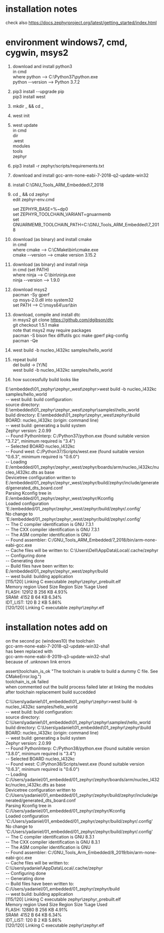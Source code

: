 # installation notes  
  check also https://docs.zephyrproject.org/latest/getting_started/index.html  
  
# environment windows7, cmd, cygwin, msys2  
  
1) download and install python3  
   in cmd  
   where python --> C:\Python37\python.exe  
   python --version --> Python 3.7.2
   
2) pip3 install --upgrade pip  
   pip3 install west  
  
3) mkdir _  && cd _
  
4) west init  
  
5) west update  
   in cmd  
   dir  
   .west  
   modules  
   tools  
   zephyr  
  
6) pip3 install -r zephyr/scripts/requirements.txt  
  
7) download and install gcc-arm-none-eabi-7-2018-q2-update-win32  
  
8) install C:\GNU_Tools_ARM_Embedded\7_2018  
  
9) cd _ && cd zephyr  
   edit zephyr-env.cmd  
  
   set ZEPHYR_BASE=%~dp0  
   set ZEPHYR_TOOLCHAIN_VARIANT=gnuarmemb  
   set GNUARMEMB_TOOLCHAIN_PATH=C:\\GNU_Tools_ARM_Embedded\\7_2018  
  
10) download (as binary) and install cmake  
   in cmd  
   where cmake --> C:\CMake\bin\cmake.exe  
   cmake --version --> cmake version 3.15.2  
  
11) download (as binary) and install ninja  
   in cmd (set PATH)  
   where ninja --> C:\bin\ninja.exe  
   ninja --version --> 1.9.0  
  
12) download msys2  
    pacman -Sy gperf  
    cp msys-2.0.dll into system32  
    set PATH  --> C:\msys64\usr\bin  
  
12) download, compile and install dtc  
    in msys2
    git clone https://github.com/dgibson/dtc  
    git checkout 1.5.1
    make  
    note that msys2 may require packages  
    pacman -S bison flex diffutils gcc make gperf pkg-config  
    pacman -Qe  
  
13) west build -b nucleo_l432kc samples/hello_world  
  
14) repeat build  
   del build -> [Y/N]  
   west build -b nucleo_l432kc samples/hello_world  
  
15) how successfully build looks like  
  
E:\embedded\01_zephyr\zephyr_west\zephyr>west build -b nucleo_l432kc samples/hello_world  
-- west build: build configuration:  
       source directory: E:\embedded\01_zephyr\zephyr_west\zephyr\samples\hello_world  
       build directory: E:\embedded\01_zephyr\zephyr_west\zephyr\build  
       BOARD: nucleo_l432kc (origin: command line)  
-- west build: generating a build system  
Zephyr version: 2.0.99  
-- Found PythonInterp: C:/Python37/python.exe (found suitable version "3.7.2", minimum required is "3.4")  
-- Selected BOARD nucleo_l432kc  
-- Found west: C:/Python37/Scripts/west.exe (found suitable version "0.6.3", minimum required is "0.6.0")  
-- Loading E:/embedded/01_zephyr/zephyr_west/zephyr/boards/arm/nucleo_l432kc/nucleo_l432kc.dts as base  
Devicetree configuration written to E:/embedded/01_zephyr/zephyr_west/zephyr/build/zephyr/include/generated/generated_dts_board.conf  
Parsing Kconfig tree in E:/embedded/01_zephyr/zephyr_west/zephyr/Kconfig  
Loaded configuration 'E:/embedded/01_zephyr/zephyr_west/zephyr/build/zephyr/.config'  
No change to 'E:/embedded/01_zephyr/zephyr_west/zephyr/build/zephyr/.config'  
-- The C compiler identification is GNU 7.3.1  
-- The CXX compiler identification is GNU 7.3.1  
-- The ASM compiler identification is GNU  
-- Found assembler: C:/GNU_Tools_ARM_Embedded/7_2018/bin/arm-none-eabi-gcc.exe  
-- Cache files will be written to: C:\Users\Dell\AppData\Local/.cache/zephyr  
-- Configuring done  
-- Generating done  
-- Build files have been written to: E:/embedded/01_zephyr/zephyr_west/zephyr/build  
-- west build: building application  
[115/120] Linking C executable zephyr\zephyr_prebuilt.elf  
Memory region         Used Size  Region Size  %age Used  
           FLASH:       12912 B       256 KB      4.93%  
            SRAM:        4152 B        64 KB      6.34%  
        IDT_LIST:         120 B         2 KB      5.86%  
[120/120] Linking C executable zephyr\zephyr.elf  
  
# installation notes add on
on the second pc (windows10) the toolchain  
gcc-arm-none-eabi-7-2018-q2-update-win32-sha1  
has been replaced with  
gcc-arm-none-eabi-8-2019-q3-update-win32-sha1  
because of .unknown link errors  
  
assert(toolchain_is_ok "The toolchain is unable to build a dummy C file. See CMakeError.log.")  
toolchain_is_ok  failed  
when commented out  the build process failed later at linking the modules  
after toolchain replacement build succedded  
  
C:\Users\yadaniel\01_embedded\01_zephyr\zephyr>west build -b nucleo_l432kc samples/hello_world  
-- west build: build configuration:  
       source directory: C:\Users\yadaniel\01_embedded\01_zephyr\zephyr\samples\hello_world  
       build directory: C:\Users\yadaniel\01_embedded\01_zephyr\zephyr\build  
       BOARD: nucleo_l432kc (origin: command line)  
-- west build: generating a build system  
Zephyr version: 2.0.99  
-- Found PythonInterp: C:/Python38/python.exe (found suitable version "3.8.0", minimum required is "3.4")  
-- Selected BOARD nucleo_l432kc  
-- Found west: C:/Python38/Scripts/west.exe (found suitable version "0.6.3", minimum required is "0.6.0")  
-- Loading C:/Users/yadaniel/01_embedded/01_zephyr/zephyr/boards/arm/nucleo_l432kc/nucleo_l432kc.dts as base  
Devicetree configuration written to C:/Users/yadaniel/01_embedded/01_zephyr/zephyr/build/zephyr/include/generated/generated_dts_board.conf  
Parsing Kconfig tree in C:/Users/yadaniel/01_embedded/01_zephyr/zephyr/Kconfig  
Loaded configuration 'C:/Users/yadaniel/01_embedded/01_zephyr/zephyr/build/zephyr/.config'  
No change to 'C:/Users/yadaniel/01_embedded/01_zephyr/zephyr/build/zephyr/.config'  
-- The C compiler identification is GNU 8.3.1  
-- The CXX compiler identification is GNU 8.3.1  
-- The ASM compiler identification is GNU  
-- Found assembler: C:/GNU_Tools_Arm_Embedded/8_2019/bin/arm-none-eabi-gcc.exe  
-- Cache files will be written to: C:\Users\yadaniel\AppData\Local/.cache/zephyr  
-- Configuring done  
-- Generating done  
-- Build files have been written to: C:/Users/yadaniel/01_embedded/01_zephyr/zephyr/build  
-- west build: building application  
[115/120] Linking C executable zephyr\zephyr_prebuilt.elf  
Memory region         Used Size  Region Size  %age Used  
           FLASH:       12880 B       256 KB      4.91%  
            SRAM:        4152 B        64 KB      6.34%  
        IDT_LIST:         120 B         2 KB      5.86%  
[120/120] Linking C executable zephyr\zephyr.elf  
  

